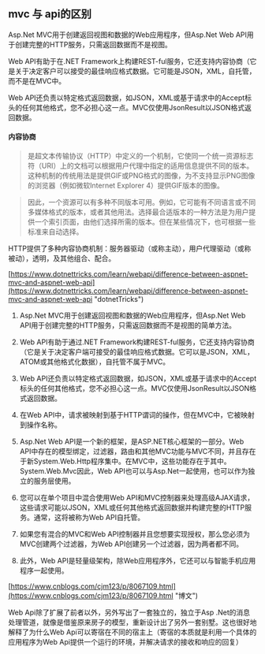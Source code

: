 ## mvc 与 api的区别 ##

Asp.Net MVC用于创建返回视图和数据的Web应用程序，但Asp.Net Web API用于创建完整的HTTP服务，只需返回数据而不是视图。

Web API有助于在.NET Framework上构建REST-ful服务，它还支持内容协商（它是关于决定客户可以接受的最佳响应格式数据。它可能是JSON，XML，自托管，而不是在MVC中。

Web API还负责以特定格式返回数据，如JSON，XML或基于请求中的Accept标头的任何其他格式，您不必担心这一点。MVC仅使用JsonResult以JSON格式返回数据。

#### 内容协商 ####



> 是超文本传输协议（HTTP）中定义的一个机制，它使同一个统一资源标志符（URI）上的文档可以根据用户代理中指定的适用信息提供不同的版本。这种机制的传统用法是提供GIF或PNG格式的图像，为不支持显示PNG图像的浏览器（例如微软Internet Explorer 4）提供GIF版本的图像。

> 因此，一个资源可以有多种不同版本可用。例如，它可能有不同语言或不同多媒体格式的版本，或者其他用法。选择最合适版本的一种方法是为用户提供一个索引页面，由他们选择所需的版本。但在某些情况下，也可根据一些标准来自动选择。

HTTP提供了多种内容协商机制：服务器驱动（或称主动），用户代理驱动（或称被动），透明，及其他组合、配合。

[https://www.dotnettricks.com/learn/webapi/difference-between-aspnet-mvc-and-aspnet-web-api](https://www.dotnettricks.com/learn/webapi/difference-between-aspnet-mvc-and-aspnet-web-api "dotnetTricks")

1. Asp.Net MVC用于创建返回视图和数据的Web应用程序，但Asp.Net Web API用于创建完整的HTTP服务，只需返回数据而不是视图的简单方法。

1. Web API有助于通过.NET Framework构建REST-ful服务，它还支持内容协商（它是关于决定客户端可接受的最佳响应格式数据。它可以是JSON，XML，ATOM或其他格式化数据），自托管不属于MVC。


1. Web API还负责以特定格式返回数据，如JSON，XML或基于请求中的Accept标头的任何其他格式，您不必担心这一点。MVC仅使用JsonResult以JSON格式返回数据。


1. 在Web API中，请求被映射到基于HTTP谓词的操作，但在MVC中，它被映射到操作名称。


1. Asp.Net Web API是一个新的框架，是ASP.NET核心框架的一部分。Web API中存在的模型绑定，过滤器，路由和其他MVC功能与MVC不同，并且存在于新System.Web.Http程序集中。在MVC中，这些功能存在于其中。System.Web.Mvc因此，Web API也可以与Asp.Net一起使用，也可以作为独立的服务层使用。


1. 您可以在单个项目中混合使用Web API和MVC控制器来处理高级AJAX请求，这些请求可能以JSON，XML或任何其他格式返回数据并构建完整的HTTP服务。通常，这将被称为Web API自托管。


1. 如果您有混合的MVC和Web API控制器并且您想要实现授权，那么您必须为MVC创建两个过滤器，为Web API创建另一个过滤器，因为两者都不同。


1. 此外，Web API是轻量级架构，除Web应用程序外，它还可以与智能手机应用程序一起使用。

[https://www.cnblogs.com/cjm123/p/8067109.html](https://www.cnblogs.com/cjm123/p/8067109.html "博文")

Web Api除了扩展了前者以外，另外写出了一套独立的，独立于Asp .Net的消息处理管道，就像是借鉴原来房子的模型，重新设计出了另外一套别墅。这也很好地解释了为什么Web Api可以寄宿在不同的宿主上（寄宿的本质就是利用一个具体的应用程序为Web Api提供一个运行的环境，并解决请求的接收和响应的回复）